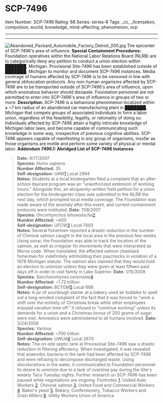 # SCP-7496
Item Number: SCP-7496
Rating: 68
Series: series-8
Tags: _cc, _licensebox, compulsion, euclid, knowledge, mind-affecting, phenomenon, scp

---

* * *
![Abandoned_Packard_Automobile_Factory_Detroit_200.jpg](https://upload.wikimedia.org/wikipedia/commons/c/c7/Abandoned_Packard_Automobile_Factory_Detroit_200.jpg)
The epicenter of SCP-7496's area of influence.
**Special Containment Procedures:** Foundation operatives within the National Labor Relations Board (NLRB) are to categorically deny any petition to conduct a union election within ███████, Michigan.
Provisional Site-7496 has been established outside of ███████, Michigan to monitor and document SCP-7496 instances. Media coverage of humans affected by SCP-7496 is to be censored in line with general obfuscation protocols. Any non-human organisms affected by SCP-7496 are to be transported outside of SCP-7496's area of influence, upon which anomalous behavior should dissipate.
Foundation personnel are not permitted to enter into SCP-7496's area of influence in groups of two or more.
**Description:** SCP-7496 is a behavioral phenomenon localized within a ~7 km radius of an abandoned car manufacturing plant in ███████, Michigan that compels groups of associated individuals to form a labor union, regardless of the feasibility, legality, or rationality of doing so. Individuals affected by SCP-7496 attain a highly intricate knowledge of Michigan labor laws, and become capable of communicating such knowledge in some way, irrespective of previous cognitive abilities.
SCP-7496 appears capable of manifesting in any group of organisms, insofar as those organisms are motile and perform some variety of physical or mental labor.
**Addendum 7496.1: Abridged List of SCP-7496 Instances**
> **Date:** 9/17/2007  
>  **Species:** _Homo sapiens_  
>  **Number Affected:** 35  
>  **Self-designation:** UAW[1](javascript:;) Local 2994  
>  **Notes:** Students at a local kindergarten filed a complaint that an after-school daycare program was an "unauthorized extension of working hours." Alongside this, an eloquently-written field petition for a union election for the kindergarten class was submitted to the NLRB the next day, which prompted local media coverage. The Foundation was made aware of the anomaly after this event, and current containment protocols were instituted.
> **Date:** 11/8/2007  
>  **Species:** _Oncorhynchus tshawytscha_[2](javascript:;)  
>  **Number Affected:** ~400  
>  **Self-designation:** UFCW[3](javascript:;) Local 7493  
>  **Notes:** Several fishermen reported a drastic reduction in the number of Chinook salmon caught in the local area in the previous few weeks. Using sonar, the Foundation was able to track the location of the salmon, as well as irregular fin movements that were interpreted as Morse code. When translated, the affected salmon chastised fishermen for indefinitely withholding their paychecks in violation of a 1978 Michigan statute. The salmon also claimed that they would hold an election to unionize unless they were given at least fifteen paid days off in order to visit family in Lake Superior.
> **Date:** 1/15/2008  
>  **Species:** _Saccharomyces cerevisiae_[4](javascript:;)  
>  **Number Affected:** ~1.72 trillion  
>  **Self-designation:** BCTGM[5](javascript:;) Local 668  
>  **Notes:** A jar of sourdough starter at a bakery used air bubbles to spell out a long-winded complaint of the fact that it was forced to "work a shift over the entirety of Christmas break while other employees enjoyed vacation time off." It refused to "continue working" unless its demands for a union and a Christmas bonus of 200 grams of sugar were met. Amnestics were administered to all humans involved.
> **Date:** 3/24/2008  
>  **Species:** Various  
>  **Number Affected:** ~700 trillion  
>  **Self-designation:** UWUA[6](javascript:;) Local 2670  
>  **Notes:** The on-site septic tank at Provisional Site-7496 saw a drastic reduction in filtering efficiency. When investigated, it was revealed that anaerobic bacteria in the tank had been affected by SCP-7496 and were refusing to decompose discharged waste. Using discolorations in the water, it communicated to Foundation personnel its desire to unionize due to a lack of overtime pay during the Site's weekly Taco Tuesday nights. Further research on SCP-7496 has been paused while negotiations are ongoing.
Footnotes
[1](javascript:;). United Auto Workers
[2](javascript:;). Chinook salmon
[3](javascript:;). United Food and Commercial Workers
[4](javascript:;). Baker's yeast
[5](javascript:;). Bakery, Confectionery, Tobacco Workers and Grain Millers
[6](javascript:;). Utility Workers Union of America